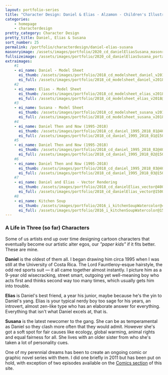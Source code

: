 ```yaml
---
layout: portfolio-series
title: "Character Design: Daniel & Elias - Alzamon - Children's Illustration by Alberto Gonzalez"
categories: 
    - homepage
    - characterdesign
pretty_category: Character Design
pretty_title: Daniel, Elias & Susana
sort_number: 25
permalink: /portfolio/characterdesign/daniel-elias-susana
masonryimage: /assets/images/portfolio/2020_cd_danielEliasSusana_masonry.jpg
fullsizeimage: /assets/images/portfolio/2020_cd_danielEliasSusana_portada.jpg
extraimages:
    #1
    - ei_name: Daniel - Model Sheet
      ei_thumb: /assets/images/portfolio/2018_cd_modelsheet_daniel_v2018@400w.jpg
      ei_full: /assets/images/portfolio/2018_cd_modelsheet_daniel_v2018@1500w.jpg
    #2
    - ei_name: Elias - Model Sheet
      ei_thumb: /assets/images/portfolio/2018_cd_modelsheet_elias_v2018@400w.jpg
      ei_full: /assets/images/portfolio/2018_cd_modelsheet_elias_v2018@1500w.jpg
    #3
    - ei_name: Susana - Model Sheet
      ei_thumb: /assets/images/portfolio/2018_cd_modelsheet_susana_v2018@400w.jpg
      ei_full: /assets/images/portfolio/2018_cd_modelsheet_susana_v2018@1500w.jpg
    #4
    - ei_name: Daniel Then and Now (1995-2018)
      ei_thumb: /assets/images/portfolio/2018_cd_daniel_1995_2018_01@400w.jpg
      ei_full: /assets/images/portfolio/2018_cd_daniel_1995_2018_01@1500w.jpg
    #5
    - ei_name: Daniel Then and Now (1995-2018)
      ei_thumb: /assets/images/portfolio/2018_cd_daniel_1995_2018_02@400w.jpg
      ei_full: /assets/images/portfolio/2018_cd_daniel_1995_2018_02@1500w.jpg
    #6
    - ei_name: Daniel Then and Now (1995-2018)
      ei_thumb: /assets/images/portfolio/2018_cd_daniel_1995_2018_03@400w.jpg
      ei_full: /assets/images/portfolio/2018_cd_daniel_1995_2018_03@1500w.jpg
    #7   
    - ei_name: Daniel and Elias - Vector Rendering
      ei_thumb: /assets/images/portfolio/2018_cd_danielElias_vector@400w.png
      ei_full: /assets/images/portfolio/2018_cd_danielElias_vector@1500w.png
    #8   
    - ei_name: Kitchen Soup
      ei_thumb: /assets/images/portfolio/2016_i_kitchenSoupWatercolor@400w.jpg
      ei_full: /assets/images/portfolio/2016_i_kitchenSoupWatercolor@1500w.jpg    
---
```


### A Life in Three (so far) Characters

Some of us artists end up over time designing cartoon characters that eventually become our artistic alter egos, our *"paper kids"* if it fits better. These are mine.

**Daniel** is the oldest of them all. I began drawing him circa 1995 when I was still at the University of Costa Rica. The Lord Fauntleroy-esque hairstyle, the odd red sports suit — it all came together almost instantly. I picture him as a 9-year old wisecracking, street smart, outgoing yet well-meaning boy who acts first and thinks second way too many times, which usually gets him into trouble.

**Elias** is Daniel's best friend, a year his junior, maybe because he's the yin to Daniel's yang. Elias is your typical nerdy boy too sage for his years, an introvert, almost zen-like type who has an elaborate answer for everything. Everything that isn't what Daniel excels at, that is.

**Susana** is the latest newcomer to the gang. She can be as temperamental as Daniel so they clash more often that they would admit. However she's got a soft spot for fair causes like ecology, global warming, animal rights and equal fairness for all. She lives with an older sister from who she's taken a lot of personality cues.

One of my perennial dreams has been to create an ongoing comic or graphic novel series with them. I did one briefly in 2011 but has been put on hold, with exception of two episodes available on the [Comics section](/comics/) of this site.
